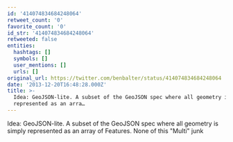```yaml
---
id: '414074834684248064'
retweet_count: '0'
favorite_count: '0'
id_str: '414074834684248064'
retweeted: false
entities:
  hashtags: []
  symbols: []
  user_mentions: []
  urls: []
original_url: https://twitter.com/benbalter/status/414074834684248064
date: '2013-12-20T16:48:28.000Z'
title: >-
  Idea: GeoJSON-lite. A subset of the GeoJSON spec where all geometry is simply
  represented as an arra…
---
```


Idea: GeoJSON-lite. A subset of the GeoJSON spec where all geometry is simply represented as an array of Features. None of this "Multi" junk